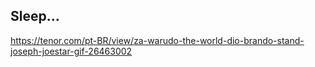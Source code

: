 ## Sleep... 
https://tenor.com/pt-BR/view/za-warudo-the-world-dio-brando-stand-joseph-joestar-gif-26463002
